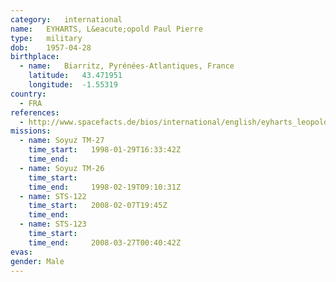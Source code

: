 ```yaml
---
category:	international
name:	EYHARTS, L&eacute;opold Paul Pierre
type:	military
dob:	1957-04-28
birthplace:
  - name:	Biarritz, Pyrénées-Atlantiques, France
    latitude:	43.471951
    longitude:	-1.55319
country:
  - FRA
references:
  - http://www.spacefacts.de/bios/international/english/eyharts_leopold.htm
missions:
  - name: Soyuz TM-27
    time_start:   1998-01-29T16:33:42Z
    time_end:     
  - name: Soyuz TM-26
    time_start:   
    time_end:     1998-02-19T09:10:31Z
  - name: STS-122
    time_start:   2008-02-07T19:45Z
    time_end:     
  - name: STS-123
    time_start:   
    time_end:     2008-03-27T00:40:42Z
evas:
gender:	Male
---
```

